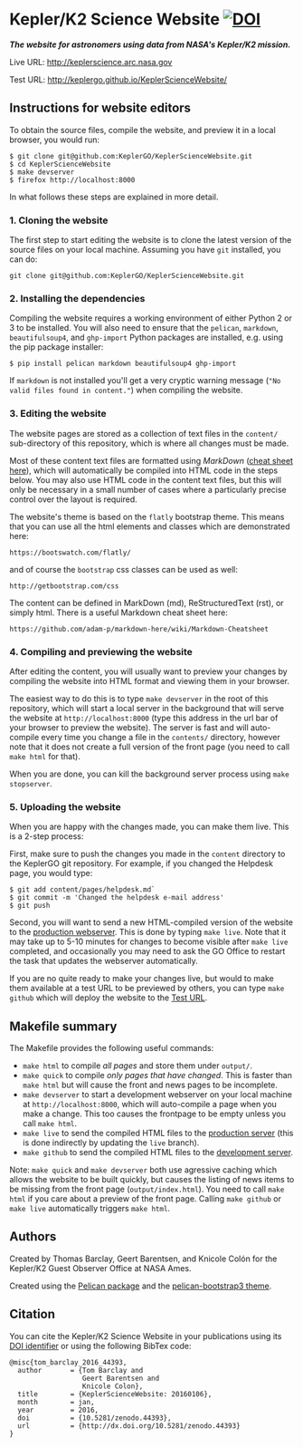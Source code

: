 # Kepler/K2 Science Website [![DOI](https://zenodo.org/badge/10301/KeplerGO/KeplerScienceWebsite.svg)](https://zenodo.org/badge/latestdoi/10301/KeplerGO/KeplerScienceWebsite)

***The website for astronomers using data from NASA's Kepler/K2 mission.***

Live URL: http://keplerscience.arc.nasa.gov

Test URL: http://keplergo.github.io/KeplerScienceWebsite/


## Instructions for website editors

To obtain the source files, compile the website,
and preview it in a local browser, you would run:
```
$ git clone git@github.com:KeplerGO/KeplerScienceWebsite.git
$ cd KeplerScienceWebsite
$ make devserver
$ firefox http://localhost:8000
```
In what follows these steps are explained in more detail.


### 1. Cloning the website

The first step to start editing the website is to clone the latest version
of the source files on your local machine.
Assuming you have `git` installed, you can do:
```
git clone git@github.com:KeplerGO/KeplerScienceWebsite.git
```


### 2. Installing the dependencies

Compiling the website requires a working environment of either Python 2 or 3
to be installed.
You will also need to ensure that the `pelican`, `markdown`, `beautifulsoup4`,
and `ghp-import` Python packages are installed,
e.g. using the pip package installer:
```
$ pip install pelican markdown beautifulsoup4 ghp-import
```

If `markdown` is not installed you'll get a very cryptic warning message (`"No valid files found in content."`) when compiling the website.


### 3. Editing the website

The website pages are stored as a collection of text files
in the `content/` sub-directory of this repository,
which is where all changes must be made.

Most of these content text files are formatted using *MarkDown* ([cheat sheet here](https://github.com/adam-p/markdown-here/wiki/Markdown-Cheatsheet)),
which will automatically be compiled into HTML code in the steps below.
You may also use HTML code in the content text files,
but this will only be necessary in a small number of cases where
a particularly precise control over the layout is required.

The website's theme is based on the `flatly` bootstrap theme.
This means that you can use all the html elements and classes
which are demonstrated here:

    https://bootswatch.com/flatly/

and of course the `bootstrap` css classes can be used as well:

    http://getbootstrap.com/css

The content can be defined in MarkDown (md), ReStructuredText (rst),
or simply html.  There is a useful Markdown cheat sheet here:

    https://github.com/adam-p/markdown-here/wiki/Markdown-Cheatsheet


### 4. Compiling and previewing the website

After editing the content, you will usually want to preview your changes
by compiling the website into HTML format and viewing them in your browser.

The easiest way to do this is to type `make devserver` in the root of this
repository, which will start a local server in the background
that will serve the website at `http://localhost:8000`
(type this address in the url bar of your browser to preview the website).
The server is fast and will auto-compile every time you change a file
in the `contents/` directory, however note that it does not create a full
version of the front page (you need to call `make html` for that).

When you are done, you can kill the background server process using `make stopserver`.


### 5. Uploading the website

When you are happy with the changes made, you can make them live.
This is a 2-step process:

First, make sure to push the changes you made in the `content` directory
to the KeplerGO git repository.  For example, if you changed the Helpdesk page,
you would type:
```
$ git add content/pages/helpdesk.md`
$ git commit -m 'Changed the helpdesk e-mail address'
$ git push
```

Second, you will want to send a new HTML-compiled version of the website
to the [production webserver](http://keplerscience.arc.nasa.gov).
This is done by typing `make live`.
Note that it may take up to 5-10 minutes for changes to become visible after
`make live` completed, and occasionally you may need to ask the GO Office
to restart the task that updates the webserver automatically.

If you are no quite ready to make your changes live,
but would to make them available at a test URL to be previewed by others,
you can type `make github` which will deploy the website to the [Test URL](http://keplergo.github.io/KeplerScienceWebsite/).


## Makefile summary

The Makefile provides the following useful commands:
* `make html` to compile *all pages* and store them under `output/`.
* `make quick` to compile *only pages that have changed*.  This is faster than `make html` but will cause the front and news pages to be incomplete.
* `make devserver` to start a development webserver on your local machine at `http://localhost:8000`, which will auto-compile a page when you make a change. This too causes the frontpage to be empty unless you call `make html`.
* `make live` to send the compiled HTML files to the [production server](http://keplerscience.arc.nasa.gov) (this is done indirectly by updating the `live` branch).
* `make github` to send the compiled HTML files to the [development server](http://keplergo.github.io/KeplerScienceWebsite/).

Note: `make quick` and `make devserver` both use agressive caching which allows the website to be built quickly, but causes the listing of news items to be missing from the front page (`output/index.html`).  You need to call `make html` if you care about a preview of the front page. Calling `make github` or `make live` automatically triggers `make html`.


## Authors

Created by Thomas Barclay, Geert Barentsen, and Knicole Colón
for the Kepler/K2 Guest Observer Office at NASA Ames.

Created using the [Pelican package](getpelican.com) and the
[pelican-bootstrap3 theme](https://github.com/DandyDev/pelican-bootstrap3).


## Citation

You can cite the Kepler/K2 Science Website in your publications using its [DOI identifier](http://dx.doi.org/10.5281/zenodo.44393)
or using the following BibTex code:
```
@misc{tom_barclay_2016_44393,
  author       = {Tom Barclay and
                  Geert Barentsen and
                  Knicole Colon},
  title        = {KeplerScienceWebsite: 20160106},
  month        = jan,
  year         = 2016,
  doi          = {10.5281/zenodo.44393},
  url          = {http://dx.doi.org/10.5281/zenodo.44393}
}
```
